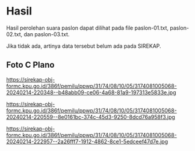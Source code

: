 # Hasil

Hasil perolehan suara paslon dapat dilihat pada file paslon-01.txt, paslon-02.txt, dan paslon-03.txt.

Jika tidak ada, artinya data tersebut belum ada pada SIREKAP.

## Foto C Plano

https://sirekap-obj-formc.kpu.go.id/386f/pemilu/ppwp/31/74/08/10/05/3174081005068-20240214-220348--b48abb09-ce06-4a68-81a9-197313e5833e.jpg

https://sirekap-obj-formc.kpu.go.id/386f/pemilu/ppwp/31/74/08/10/05/3174081005068-20240214-220559--8e0161bc-374c-45d3-9250-8dcd76a958f3.jpg

https://sirekap-obj-formc.kpu.go.id/386f/pemilu/ppwp/31/74/08/10/05/3174081005068-20240214-222957--2a26fff7-1912-4862-8ce1-5edceef47d7e.jpg
